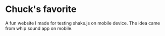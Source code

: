 # Chuck's favorite

A fun website I made for testing shake.js on mobile device. The idea came from whip sound app on mobile.
